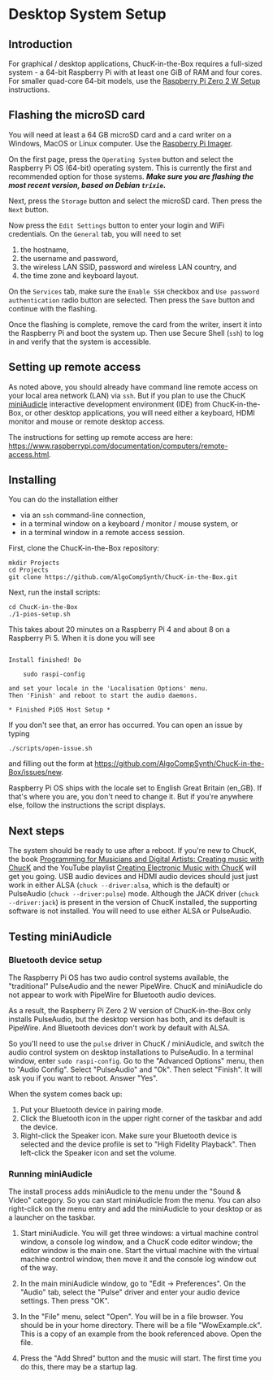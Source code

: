 # Desktop System Setup

## Introduction

For graphical / desktop applications, ChucK-in-the-Box requires
a full-sized system - a 64-bit Raspberry Pi with at least one
GiB of RAM and four cores. For smaller quad-core 64-bit models,
use the
[Raspberry Pi Zero 2 W Setup](Raspberry-Pi-Zero-2-W-Setup.md)
instructions.

## Flashing the microSD card

You will need at least a 64 GB microSD card and a card writer
on a Windows, MacOS or Linux computer. Use the
[Raspberry Pi Imager](https://www.raspberrypi.com/software/).

On the first page, press the `Operating System` button and
select the Raspberry Pi OS (64-bit) operating system. This
is currently the first and recommended option for those
systems.  ***Make sure you are flashing the most recent
version, based on Debian `trixie`.***

Next, press the `Storage` button and select the microSD
card. Then press the `Next` button.

Now press the `Edit Settings` button to enter your login and
WiFi credentials. On the `General` tab, you will need to set

1. the hostname,
2. the username and password,
3. the wireless LAN SSID, password and wireless LAN country, and
4. the time zone and keyboard layout.

On the `Services` tab, make sure the `Enable SSH` checkbox and
`Use password authentication` radio button are selected. Then
press the `Save` button and continue with the flashing.

Once the flashing is complete, remove the card from the writer, insert
it into the Raspberry Pi and boot the system up. Then use Secure Shell
(`ssh`) to log in and verify that the system is accessible.

## Setting up remote access

As noted above, you should already have command line remote access
on your local area network (LAN) via `ssh`. But if you
plan to use the ChucK
[miniAudicle](https://github.com/ccrma/miniAudicle/blob/main/README.md)
interactive development environment (IDE) from ChucK-in-the-Box,
or other desktop applications, you will need either a keyboard, HDMI
monitor and mouse or remote desktop access.

The instructions for setting up remote access are here:
<https://www.raspberrypi.com/documentation/computers/remote-access.html>.

## Installing

You can do the installation either

- via an `ssh` command-line connection,
- in a terminal window on a keyboard / monitor / mouse system, or
- in a terminal window in a remote access session.

First, clone the ChucK-in-the-Box repository:

```
mkdir Projects
cd Projects
git clone https://github.com/AlgoCompSynth/ChucK-in-the-Box.git
```

Next, run the install scripts:

```
cd ChucK-in-the-Box
./1-pios-setup.sh
```

This takes about 20 minutes on a Raspberry Pi 4 and about 8 on a
Raspberry Pi 5. When it is done you will see

```

Install finished! Do

    sudo raspi-config

and set your locale in the 'Localisation Options' menu.
Then 'Finish' and reboot to start the audio daemons.

* Finished PiOS Host Setup *
```

If you don't see that, an error has occurred. You can open an issue by
typing

```
./scripts/open-issue.sh
```

and filling out the form at
<https://github.com/AlgoCompSynth/ChucK-in-the-Box/issues/new>.

Raspberry Pi OS ships with the locale set to English Great Britain (en_GB).
If that's where you are, you don't need to change it. But if you're anywhere
else, follow the instructions the script displays.

## Next steps

The system should be ready to use after a reboot. If you're new to ChucK,
the book
[Programming for Musicians and Digital Artists: Creating music with ChucK](https://www.manning.com/books/programming-for-musicians-and-digital-artists)
and the YouTube playlist
[Creating Electronic Music with ChucK](https://youtube.com/playlist?list=PL-9SSIBe1phI_r3JsylOZXZyAXuEKRJOS&si=48f53yc_keycYWE0)
will get you going. USB audio devices and HDMI audio devices should just
just work in either ALSA (`chuck --driver:alsa`, which is the default) or
PulseAudio (`chuck --driver:pulse`) mode. Although the JACK driver
(`chuck --driver:jack`) is present in the version of ChucK installed,
the supporting software is not installed. You will need to use either
ALSA or PulseAudio.

## Testing miniAudicle

### Bluetooth device setup

The Raspberry Pi OS has two audio control systems available, the
"traditional" PulseAudio and the newer PipeWire. ChucK and miniAudicle
do not appear to work with PipeWire for Bluetooth audio devices.

As a result, the Raspberry Pi Zero 2 W version of ChucK-in-the-Box
only installs PulseAudio, but the desktop version has both, and its
default is PipeWire. And Bluetooth devices don't work by default with
ALSA.

So you'll need to use the `pulse` driver in ChucK / miniAudicle, and
switch the audio control system on desktop installations to PulseAudio.
In a terminal window, enter `sudo raspi-config`. Go to the "Advanced
Options" menu, then to "Audio Config". Select "PulseAudio" and "Ok".
Then select "Finish". It will ask you if you want to reboot. Answer "Yes".

When the system comes back up:

1. Put your Bluetooth device in pairing mode.
2. Click the Bluetooth icon in the upper right corner of the taskbar
and add the device.
3. Right-click the Speaker icon. Make sure your Bluetooth device is
selected and the device profile is set to "High Fidelity Playback".
Then left-click the Speaker icon and set the volume.

### Running miniAudicle

The install process adds miniAudicle to the menu under the "Sound &
Video" category. So you can start miniAudicle from the menu. You can
also right-click on the menu entry and add the miniAudicle to your
desktop or as a launcher on the taskbar.

1. Start miniAudicle. You will get three windows: a virtual machine
control window, a console log window, and a ChucK code editor window;
the editor window is the main one. Start the virtual machine with the
virtual machine control window, then move it and the console log window
out of the way.

2. In the main miniAudicle window, go to "Edit -> Preferences".
On the "Audio" tab, select the "Pulse" driver and enter your audio
device settings. Then press "OK".

3. In the "File" menu, select "Open". You will be in a file browser.
You should be in your home directory. There will be a file
"WowExample.ck". This is a copy of an example from the book referenced
above. Open the file.

4. Press the "Add Shred" button and the music will start. The first
time you do this, there may be a startup lag.
